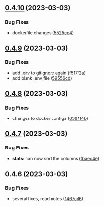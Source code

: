 ## [0.4.10](https://github.com/Torwent/wasp-webapp/compare/v0.4.9...v0.4.10) (2023-03-03)


### Bug Fixes

* dockerfile changes ([5525cc4](https://github.com/Torwent/wasp-webapp/commit/5525cc4eb19f558556366c6a79a94811c5226643))



## [0.4.9](https://github.com/Torwent/wasp-webapp/compare/v0.4.8...v0.4.9) (2023-03-03)


### Bug Fixes

* add .env to gitignore again ([f517f2a](https://github.com/Torwent/wasp-webapp/commit/f517f2a2f79281df2af18aa3301e26adc48dc579))
* add blank .env file ([59556cd](https://github.com/Torwent/wasp-webapp/commit/59556cd4962ffefa3a6a3f2dadba8343a78b4b46))



## [0.4.8](https://github.com/Torwent/wasp-webapp/compare/v0.4.7...v0.4.8) (2023-03-03)


### Bug Fixes

* changes to docker configs ([6384f4b](https://github.com/Torwent/wasp-webapp/commit/6384f4b216d469e06567d6c90a90aee129d94041))



## [0.4.7](https://github.com/Torwent/wasp-webapp/compare/v0.4.6...v0.4.7) (2023-03-03)


### Bug Fixes

* **stats:** can now sort the columns ([fbaec4e](https://github.com/Torwent/wasp-webapp/commit/fbaec4e473cc645f000bf1ebb31e2e4a58609d72))



## [0.4.6](https://github.com/Torwent/wasp-webapp/compare/v0.4.5...v0.4.6) (2023-03-03)


### Bug Fixes

* several fixes, read notes ([1467cd6](https://github.com/Torwent/wasp-webapp/commit/1467cd6950a80b354f827d312f54a238c9c92b0c))



